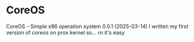 # CoreOS
CoreOS - Simple x86 operation system
0.0.1 (2025-03-14) I written my first version of coreos on prox kernel so... rn it's easy
